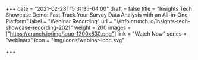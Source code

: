 +++
date = "2021-02-23T15:31:35-04:00"
draft = false
title = "Insights Tech Showcase Demo: Fast Track Your Survey Data Analysis with an All-in-One Platform"
label = "Webinar Recording"
url = "//info.crunch.io/insights-tech-showcase-recording-2021"
weight = 200
images = ["https://crunch.io/img/logo-1200x630.png"]
link = "Watch Now"
series = "webinars"
icon = "img/icons/webinar-icon.svg"

+++
